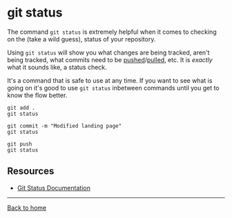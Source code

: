 # git status

The command `git status` is extremely helpful when it comes to checking on the (take a wild guess), status of your repository.

Using `git status` will show you what changes are being tracked, aren't being tracked, what commits need to be [pushed](./Push.md)/[pulled](./Pull.md), etc.  It is *exactly* what it sounds like, a status check.

It's a command that is safe to use at any time.  If you want to see what is going on it's good to use `git status` inbetween commands until you get to know the flow better.

```
git add . 
git status

git commit -m "Modified landing page"
git status

git push
git status
```

## Resources

- [Git Status Documentation](https://git-scm.com/docs/git-status)

---

[Back to home](../README.md)
